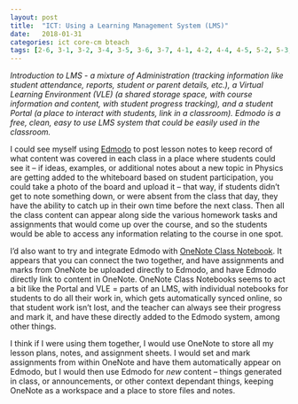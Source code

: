 ```yaml
---
layout: post
title:  "ICT: Using a Learning Management System (LMS)"
date:   2018-01-31
categories: ict core-cm bteach
tags: [2-6, 3-1, 3-2, 3-4, 3-5, 3-6, 3-7, 4-1, 4-2, 4-4, 4-5, 5-2, 5-3, 5-4, 5-5]
---
```

*Introduction to LMS - a mixture of Administration (tracking information like student attendance, reports, student or parent details, etc.), a Virtual Learning Environment (VLE) (a shared storage space, with course information and content, with student progress tracking), and a student Portal (a place to interact with students, link in a classroom). Edmodo is a free, clean, easy to use LMS system that could be easily used in the classroom.*

I could see myself using [Edmodo](https://www.edmodo.com/) to post lesson notes to keep record of what content was covered in each class in a place where students could see it – if ideas, examples, or additional notes about a new topic in Physics are getting added to the whiteboard based on student participation, you could take a photo of the board and upload it – that way, if students didn’t get to note something down, or were absent from the class that day, they have the ability to catch up in their own time before the next class. Then all the class content can appear along side the various homework tasks and assignments that would come up over the course, and so the students would be able to access any information relating to the course in one spot.

I’d also want to try and integrate Edmodo with [OneNote Class Notebook](https://www.onenote.com/classnotebook). It appears that you can connect the two together, and have assignments and marks from OneNote be uploaded directly to Edmodo, and have Edmodo directly link to content in OneNote. OneNote Class Notebooks seems to act a bit like the Portal and VLE = parts of an LMS, with individual notebooks for students to do all their work in, which gets automatically synced online, so that student work isn’t lost, and the teacher can always see their progress and mark it, and have these directly added to the Edmodo system, among other things.

I think if I were using them together, I would use OneNote to store all my lesson plans, notes, and assignment sheets. I would set and mark assignments from within OneNote and have them automatically appear on Edmodo, but I would then use Edmodo for *new* content – things generated in class, or announcements, or other context dependant things, keeping OneNote as a workspace and a place to store files and notes.